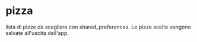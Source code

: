 # pizza

lista di pizze da scegliere con shared_preferences. Le pizze scelte vengono salvate all'uscita dell'app.
